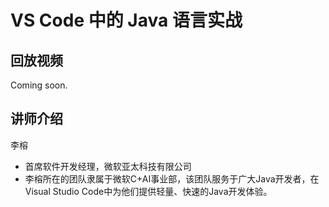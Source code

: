 # VS Code 中的 Java 语言实战

## 回放视频

Coming soon.

## 讲师介绍

李榕
* 首席软件开发经理，微软亚太科技有限公司
* 李榕所在的团队隶属于微软C+AI事业部，该团队服务于广大Java开发者，在Visual Studio Code中为他们提供轻量、快速的Java开发体验。 